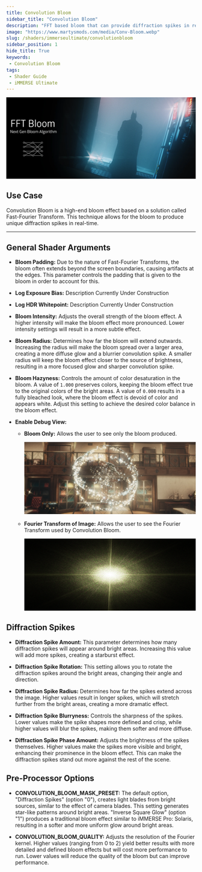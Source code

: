 ```yaml
---
title: Convolution Bloom
sidebar_title: "Convolution Bloom"
description: "FFT based bloom that can provide diffraction spikes in real-time."
image: "https://www.martysmods.com/media/Conv-Bloom.webp"
slug: /shaders/immerseultimate/convolutionbloom
sidebar_position: 1
hide_title: True
keywords: 
 - Convolution Bloom
tags:
 - Shader Guide
 - iMMERSE Ultimate
---
```


![FFTBloomHeader](./images/ConvolutionBloomHeader.webp)

## Use Case

Convolution Bloom is a high-end bloom effect based on a solution called Fast-Fourier Transform. This technique allows for the bloom to produce unique diffraction spikes in real-time.

---

## General Shader Arguments

* **Bloom Padding:** Due to the nature of Fast-Fourier Transforms, the bloom often extends beyond the screen boundaries, causing artifacts at the edges. This parameter controls the padding that is given to the bloom in order to account for this.

* **Log Exposure Bias:** Description Currently Under Construction <!-- Figure out more to put here !-->

* **Log HDR Whitepoint:** Description Currently Under Construction  <!-- Figure out more to put here !-->

* **Bloom Intensity:** Adjusts the overall strength of the bloom effect. A higher intensity will make the bloom effect more pronounced. Lower intensity settings will result in a more subtle effect.

* **Bloom Radius:** Determines how far the bloom will extend outwards. Increasing the radius will make the bloom spread over a larger area, creating a more diffuse glow and a blurrier convolution spike. A smaller radius will keep the bloom effect closer to the source of brightness, resulting in a more focused glow and sharper convolution spike.

* **Bloom Hazyness:** Controls the amount of color desaturation in the bloom. A value of `1.000` preserves colors, keeping the bloom effect true to the original colors of the bright areas. A value of `0.000` results in a fully bleached look, where the bloom effect is devoid of color and appears white. Adjust this setting to achieve the desired color balance in the bloom effect.

* **Enable Debug View:**
    * **Bloom Only:** Allows the user to see only the bloom produced.
        
        ![Bloom Only Debug](./images/convbloom_bo_debug.webp)

    * **Fourier Transform of Image:** Allows the user to see the Fourier Transform used by Convolution Bloom.
        
        ![Fourier Transform Debug](./images/convbloom_fft_debug.webp)

## Diffraction Spikes

* **Diffraction Spike Amount:** This parameter determines how many diffraction spikes will appear around bright areas. Increasing this value will add more spikes, creating a starburst effect.

* **Diffraction Spike Rotation:** This setting allows you to rotate the diffraction spikes around the bright areas, changing their angle and direction.

* **Diffraction Spike Radius:** Determines how far the spikes extend across the image. Higher values result in longer spikes, which will stretch further from the bright areas, creating a more dramatic effect.

* **Diffraction Spike Blurryness:** Controls the sharpness of the spikes. Lower values make the spike shapes more defined and crisp, while higher values will blur the spikes, making them softer and more diffuse.

* **Diffraction Spike Phase Amount:** Adjusts the brightness of the spikes themselves. Higher values make the spikes more visible and bright, enhancing their prominence in the bloom effect. This can make the diffraction spikes stand out more against the rest of the scene.

## Pre-Processor Options

* **CONVOLUTION_BLOOM_MASK_PRESET:** The default option, "Diffraction Spikes" (option "0"), creates light blades from bright sources, similar to the effect of camera blades. This setting generates star-like patterns around bright areas. "Inverse Square Glow" (option "1") produces a traditional bloom effect similar to iMMERSE Pro: Solaris, resulting in a softer and more uniform glow around bright areas.

* **CONVOLUTION_BLOOM_QUALITY:** Adjusts the resolution of the Fourier kernel. Higher values (ranging from 0 to 2) yield better results with more detailed and defined bloom effects but will cost more performance to run. Lower values will reduce the quality of the bloom but can improve performance.